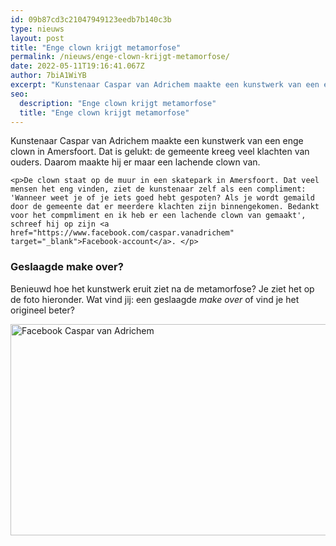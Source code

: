 ```yaml
---
id: 09b87cd3c21047949123eedb7b140c3b
type: nieuws
layout: post
title: "Enge clown krijgt metamorfose"
permalink: /nieuws/enge-clown-krijgt-metamorfose/
date: 2022-05-11T19:16:41.067Z
author: 7biA1WiYB
excerpt: "Kunstenaar Caspar van Adrichem maakte een kunstwerk van een enge clown in Amersfoort. Dat is gelukt: de gemeente kreeg veel klachten van ouders. Daarom maakte hij er maar een lachende clown van.  "
seo:
  description: "Enge clown krijgt metamorfose"
  title: "Enge clown krijgt metamorfose"
---
```

Kunstenaar Caspar van Adrichem maakte een kunstwerk van een enge clown in Amersfoort. Dat is gelukt: de gemeente kreeg veel klachten van ouders. Daarom maakte hij er maar een lachende clown van.  

    <p>De clown staat op de muur in een skatepark in Amersfoort. Dat veel mensen het eng vinden, ziet de kunstenaar zelf als een compliment: 'Wanneer weet je of je iets goed hebt gespoten? Als je wordt gemaild door de gemeente dat er meerdere klachten zijn binnengekomen. Bedankt voor het compmliment en ik heb er een lachende clown van gemaakt', schreef hij op zijn <a href="https://www.facebook.com/caspar.vanadrichem" target="_blank">Facebook-account</a>. </p>
<h3>Geslaagde make over?</h3>
<p>Benieuwd hoe het kunstwerk eruit ziet na de metamorfose? Je ziet het op de foto hieronder. Wat vind jij: een geslaagde <em>make over </em>of vind je het origineel beter?<br><div class="media media-element-container media-default"><div id="file-533923" class="file file-image file-image-jpeg">

        
  
  <div class="content">
    <img alt="Facebook Caspar van Adrichem" title="Facebook Caspar van Adrichem" height="540" width="960" style="height: 338px; width: 600px;" class="media-element file-default" data-delta="2" src="https://7dagen.netlify.app/sites/default/files/na_0.jpg">  </div>

  
</div>
</div>  
